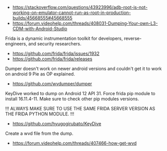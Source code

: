 - https://stackoverflow.com/questions/43923996/adb-root-is-not-working-on-emulator-cannot-run-as-root-in-production-builds/45668555#45668555
- https://forum.videohelp.com/threads/408031-Dumping-Your-own-L3-CDM-with-Android-Studio

Frida is a dynamic instrumentation toolkit for developers, reverse-engineers, and security researchers.

- https://github.com/frida/frida/issues/1932
- https://github.com/frida/frida/releases

Dumper doesn't work on newer android versions and couldn't get it
to work on android 9 Pie as OP explained.

- https://github.com/wvdumper/dumper

KeyDive worked to dump on Android 12 API 31.
Force frida pip module to install 16.11.4-11.
Make sure to check other pip modules versions.

!!! ALWAYS MAKE SURE TO USE THE SAME FRIDA SERVER VERSION AS THE FRIDA PYTHON MODULE. !!!

- https://github.com/hyugogirubato/KeyDive

Create a wvd file from the dump.

- https://forum.videohelp.com/threads/407466-how-get-wvd
